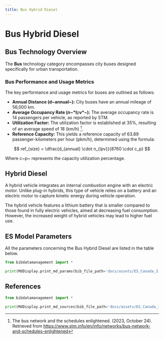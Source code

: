 ```yaml
---
title: Bus Hybrid Diesel
---
```


# Bus Hybrid Diesel

## Bus Technology Overview

The **Bus** technology category encompasses city buses designed
specifically for urban transportation.

### Bus Performance and Usage Metrics

The key performance and usage metrics for buses are outlined as follows:

- **Annual Distance (d~annual~):** City buses
  have an annual mileage of 56,000 km.
- **Average Occupancy Rate (*n*~*l**p**v*~):** The average
  occupancy rate is 14 passengers per vehicle, as reported by STM.
- **Utilization Factor:** The utilization factor is established at
  35%, resulting of an average speed of 18 (km/h) [^1].
- **Reference Capacity:** This yields a reference capacity of 63.89
  passenger-kilometers per hour (pkm/h), determined using the formula:

$$
ref_{size} = \dfrac{d_{annual} \cdot n_{lpv}}{8760 \cdot c_p}
$$

Where c~p~ represents the capacity utilization percentage.

[^1]: The bus network and the schedules enlightened. (2023, October 24).
Retrieved from
<https://www.stm.info/en/info/networks/bus-network-and-schedules-enlightened>

## Hybrid Diesel

A hybrid vehicle integrates an internal combustion engine with an
electric motor. Unlike plug-in hybrids, this type of vehicle relies on a
battery and an electric motor to capture kinetic energy during vehicle
operation.

The hybrid vehicle features a lithium battery that is smaller compared
to those found in fully electric vehicles, aimed at decreasing fuel
consumption. However, the increased weight of hybrid vehicles may lead
to higher fuel use.

## ES Model Parameters

All the parameters concerning the Bus Hybrid Diesel are listed in the
table below.

```python exec="on"
from bibdatamanagement import *

print(MdDisplay.print_md_params(bib_file_path='docs/assets/ES_Canada_3.bib', filter_entry='BUS_HY_DIESEL'))
```

## References

```python exec="on"
from bibdatamanagement import *

print(MdDisplay.print_md_sources(bib_file_path='docs/assets/ES_Canada_3.bib', filter_entry='BUS_HY_DIESEL'))
```
